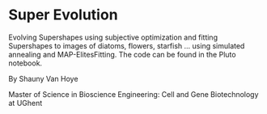 # Super Evolution

Evolving Supershapes using subjective optimization and fitting Supershapes to images of diatoms, flowers, starfish ... using simulated annealing and MAP-ElitesFitting. The code can be found in the Pluto notebook.

By Shauny Van Hoye

Master of Science in Bioscience Engineering: Cell and Gene Biotechnology at UGhent

